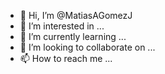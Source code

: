 - 👋 Hi, I’m @MatiasAGomezJ
- 👀 I’m interested in ...
- 🌱 I’m currently learning ...
- 💞️ I’m looking to collaborate on ...
- 📫 How to reach me ...

<!---
MatiasAGomezJ/MatiasAGomezJ is a ✨ special ✨ repository because its `README.md` (this file) appears on your GitHub profile.
You can click the Preview link to take a look at your changes.
--->
